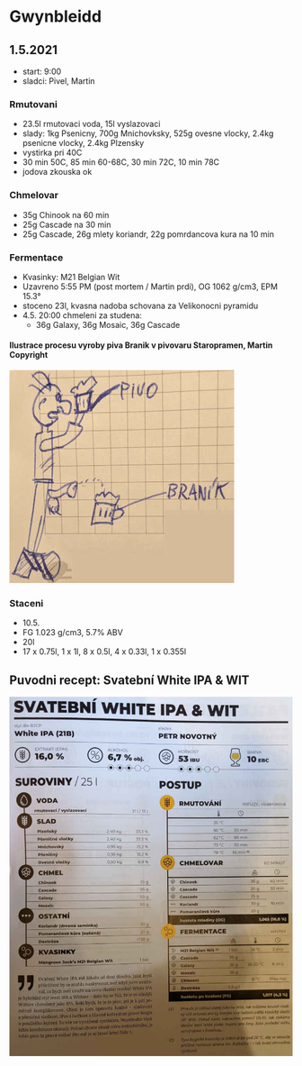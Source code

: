 # Gwynbleidd

## 1.5.2021
  * start: 9:00
  * sladci: Pivel, Martin

### Rmutovani
  * 23.5l rmutovaci voda, 15l vyslazovaci
  * slady: 1kg Psenicny, 700g Mnichovksky, 525g ovesne vlocky, 2.4kg psenicne vlocky, 2.4kg Plzensky
  * vystirka pri 40C
  * 30 min 50C, 85 min 60-68C, 30 min 72C, 10 min 78C
  * jodova zkouska ok

### Chmelovar
  * 35g Chinook na 60 min
  * 25g Cascade na 30 min
  * 25g Cascade, 26g mlety koriandr, 22g pomrdancova kura na 10 min

### Fermentace
  * Kvasinky: M21 Belgian Wit
  * Uzavreno 5:55 PM (post mortem / Martin prdi), OG 1062 g/cm3, EPM 15.3° 
  * stoceno 23l, kvasna nadoba schovana za Velikonocni pyramidu
  * 4.5. 20:00 chmeleni za studena:
    * 36g Galaxy, 36g Mosaic, 36g Cascade

#### Ilustrace procesu vyroby piva Branik v pivovaru Staropramen, Martin Copyright
![](./fig/gwynbleidd_branik.jpg)


### Staceni
  * 10.5.
  * FG 1.023 g/cm3, 5.7% ABV
  * 20l
  * 17 x 0.75l, 1 x 1l, 8 x 0.5l, 4 x 0.33l, 1 x 0.355l

## Puvodni recept: Svatební White IPA & WIT
![](./fig/gwynbleidd.jpg)
